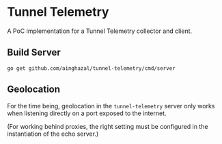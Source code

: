 # Tunnel Telemetry

A PoC implementation for a Tunnel Telemetry collector and client.

## Build Server

```
go get github.com/ainghazal/tunnel-telemetry/cmd/server
```


## Geolocation

For the time being, geolocation in the `tunnel-telemetry` server only works when listening directly on a port exposed to the internet.

(For working behind proxies, the right setting must be configured in the instantiation of the echo server.)



